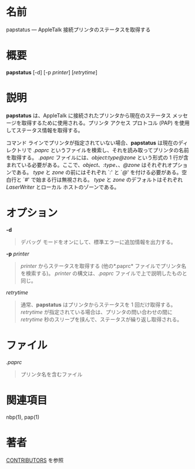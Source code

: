 # 名前

papstatus — AppleTalk 接続プリンタのステータスを取得する

# 概要

**papstatus** [-d] [-p *printer*] [*retrytime*]

# 説明

**papstatus** は、AppleTalk に接続されたプリンタから現在のステータス
メッセージを取得するために使用される。プリンタ アクセス プロトコル
(PAP) を使用してステータス情報を取得する。

コマンド ラインでプリンタが指定されていない場合、**papstatus** は現在のディレクトリで *.paprc*
というファイルを検索し、それを読み取ってプリンタの名前を取得する。 *.paprc* ファイルには、*object:type@zone* という形式の
1 行が含まれている必要がある。ここで、*object*、*:type、*、*@zone* はそれぞれオプションである。 *type* と *zone*
の前にはそれぞれ \`*:*' と \`*@*' を付ける必要がある。空白行と \`*\#*' で始まる行は無視される。 *type* と *zone*
のデフォルトはそれぞれ *LaserWriter* とローカル ホストのゾーンである。

# オプション

**-d**

> デバッグ モードをオンにして、標準エラーに追加情報を出力する。

**-p** *printer*

> *printer* からステータスを取得する (他の*.paprc*
ファイルでプリンタ名を検索する)。 *printer* の構文は、*.paprc*
ファイルで上で説明したものと同じ。

*retrytime*

> 通常、**papstatus** はプリンタからステータスを 1 回だけ取得する。
*retrytime* が指定されている場合は、プリンタの問い合わせの間に
*retrytime* 秒のスリープを挟んで、ステータスが繰り返し取得される。

# ファイル

*.paprc*

> プリンタ名を含むファイル

# 関連項目

nbp(1), pap(1)

# 著者

[CONTRIBUTORS](https://netatalk.io/contributors) を参照
